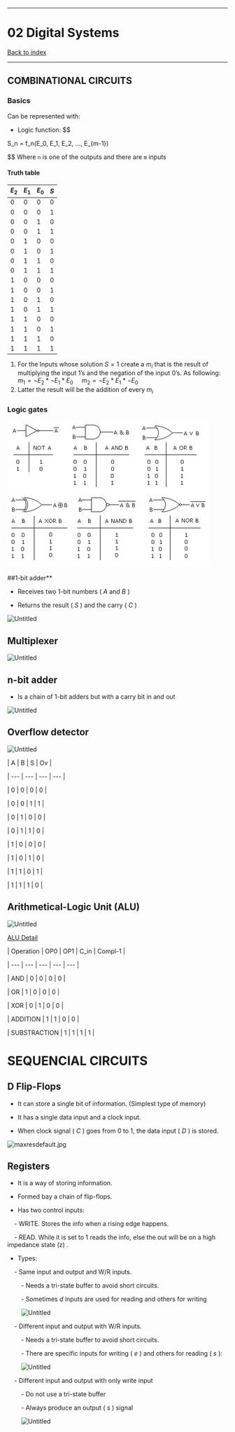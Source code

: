 
---
# 02 Digital Systems

[Back to index](../CS/OS/README.md)

---
## COMBINATIONAL CIRCUITS
### Basics
Can be represented with:
- Logic function:
$$

S_n = f_n(E_0, E_1, E_2, ..., E_{m-1})

$$
Where `n` is one of the outputs and there are `m` inputs
#### Truth table

| $E_2$ | $E_1$ | $E_0$ | $S$ |
| ----- | ----- | ----- | --- |
| 0     | 0     | 0     | 0   |
| 0     | 0     | 0     | 1   |
| 0     | 0     | 1     | 0   |
| 0     | 0     | 1     | 1   |
| 0     | 1     | 0     | 0   |
| 0     | 1     | 0     | 1   |
| 0     | 1     | 1     | 0   |
| 0     | 1     | 1     | 1   |
| 1     | 0     | 0     | 0   |
| 1     | 0     | 0     | 1   |
| 1     | 0     | 1     | 0   |
| 1     | 0     | 1     | 1   |
| 1     | 1     | 0     | 0   |
| 1     | 1     | 0     | 1   |
| 1     | 1     | 1     | 0   |
| 1     | 1     | 1     | 1   |

1. For the Inputs whose solution $S = 1$ create a $m_i$ that is the result of multiplying the input 1’s and the negation of the input 0’s. As following:
    $m_1 = ¬E_2 * ¬E_1 *  E_0$
    $m_2 = ¬ E_2 *  E_1 * ¬ E_0$
1. Latter the result will be the addition of every $m_i$

### Logic gates
![](../../../Assets/OS/Basics/CS_Basics_02_00.png)

##1-bit adder**

  

- Receives two 1-bit numbers ( $A$ and $B$ )

- Returns the result ( $S$ ) and the carry ( $C$ )

  

![Untitled](02%20Digital%20Systems%20e3e855d3e6a84df4b4da6654a8ca7a96/Untitled%201.png)

  

## **Multiplexer**

  

![Untitled](02%20Digital%20Systems%20e3e855d3e6a84df4b4da6654a8ca7a96/Untitled%202.png)

  

## **n-bit adder**

  

- Is a chain of 1-bit adders but with a carry bit in and out

  

![Untitled](02%20Digital%20Systems%20e3e855d3e6a84df4b4da6654a8ca7a96/Untitled%203.png)

  

## **Overflow detector**

  

![Untitled](02%20Digital%20Systems%20e3e855d3e6a84df4b4da6654a8ca7a96/Untitled%204.png)

  

| A | B | S | Ov |

| --- | --- | --- | --- |

| 0 | 0 | 0 | 0 |

| 0 | 0 | 1 | 1 |

| 0 | 1 | 0 | 0 |

| 0 | 1 | 1 | 0 |

| 1 | 0 | 0 | 0 |

| 1 | 0 | 1 | 0 |

| 1 | 1 | 0 | 1 |

| 1 | 1 | 1 | 0 |

  

## **Arithmetical-Logic Unit (ALU)**

  

![Untitled](02%20Digital%20Systems%20e3e855d3e6a84df4b4da6654a8ca7a96/Untitled%205.png)

  

[ALU Detail](https://www.notion.so/ALU-Detail-68517975e9c7485793b9558860cf44f4?pvs=21)

  

| Operation | OP0 | OP1 | C_in | Compl-1 |

| --- | --- | --- | --- | --- |

| AND | 0 | 0 | 0 | 0 |

| OR | 1 | 0 | 0 | 0 |

| XOR | 0 | 1 | 0 | 0 |

| ADDITION | 1 | 1 | 0 | 0 |

| SUBSTRACTION | 1 | 1 | 1 | 1 |

  

# SEQUENCIAL CIRCUITS

  

## **D Flip-Flops**

  

- It can store a single bit of information. (Simplest type of memory)

- It has a single data input and a clock input.

- When clock signal ( $C$ ) goes from 0 to 1, the data input ( $D$ ) is stored.

  

![maxresdefault.jpg](02%20Digital%20Systems%20e3e855d3e6a84df4b4da6654a8ca7a96/maxresdefault.jpg)

  

## **Registers**

  

- It is a way of storing information.

- Formed bay a chain of flip-flops.

- Has two control inputs:

    - WRITE. Stores the info when a rising edge happens.

    - READ. While it is set to 1 reads the info, else the out will be on a high impedance state (z) .

- Types:

    - Same input and output and W/R inputs.

        - Needs a tri-state buffer to avoid short circuits.

        - Sometimes $d$ inputs are used for reading and others for writing

        ![Untitled](02%20Digital%20Systems%20e3e855d3e6a84df4b4da6654a8ca7a96/Untitled%206.png)

    - Different input and output with W/R inputs.

        - Needs a tri-state buffer to avoid short circuits.

        - There are specific inputs for writing ( $e$ ) and others for reading ( $s$ ):

        ![Untitled](02%20Digital%20Systems%20e3e855d3e6a84df4b4da6654a8ca7a96/Untitled%207.png)

    - Different input and output with only write input

        - Do not use a tri-state buffer

        - Always produce an output ( $s$ ) signal

        ![Untitled](02%20Digital%20Systems%20e3e855d3e6a84df4b4da6654a8ca7a96/Untitled%208.png)
